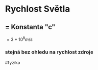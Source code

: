 # Rychlost Světla
## = Konstanta "c"
 ${ = 3 * 10^8 m/s}$ 
### stejná bez ohledu na rychlost zdroje
#fyzika 